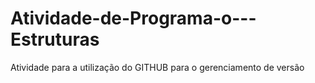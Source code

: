 # Atividade-de-Programa-o---Estruturas
Atividade para a utilização do GITHUB para o gerenciamento de versão
